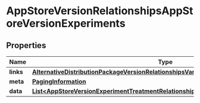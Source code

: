 

# AppStoreVersionRelationshipsAppStoreVersionExperiments


## Properties

| Name | Type | Description | Notes |
|------------ | ------------- | ------------- | -------------|
|**links** | [**AlternativeDistributionPackageVersionRelationshipsVariantsLinks**](AlternativeDistributionPackageVersionRelationshipsVariantsLinks.md) |  |  [optional] |
|**meta** | [**PagingInformation**](PagingInformation.md) |  |  [optional] |
|**data** | [**List&lt;AppStoreVersionExperimentTreatmentRelationshipsAppStoreVersionExperimentData&gt;**](AppStoreVersionExperimentTreatmentRelationshipsAppStoreVersionExperimentData.md) |  |  [optional] |



